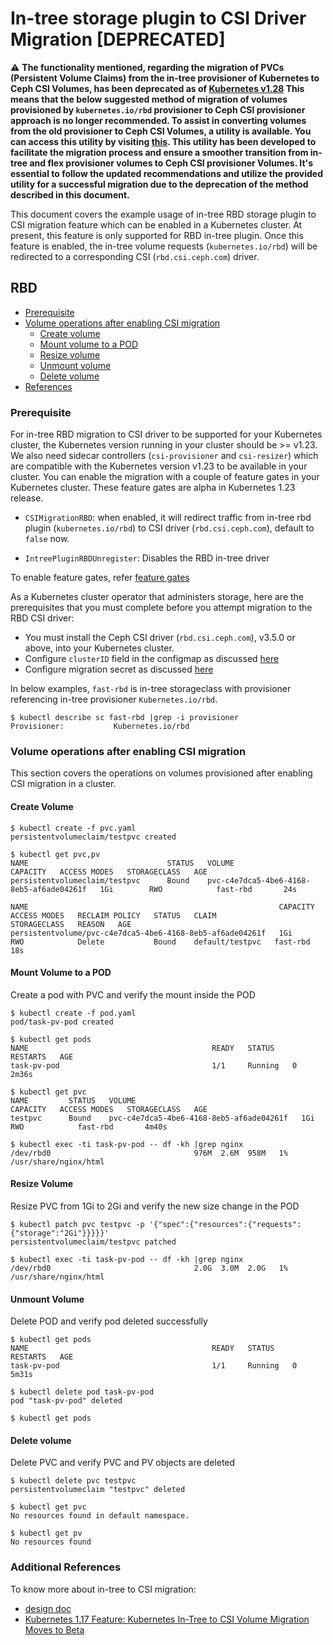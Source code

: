 # In-tree storage plugin to CSI Driver Migration  [DEPRECATED]

:warning: **The functionality mentioned, regarding the migration of
PVCs (Persistent Volume Claims) from the in-tree provisioner of Kubernetes to
Ceph CSI Volumes, has been deprecated as of
[Kubernetes v1.28](https://kubernetes.io/docs/concepts/storage/volumes/#rbd-csi-migration)
This means that the below suggested method of migration of volumes
provisioned by `kubernetes.io/rbd` provisioner to Ceph CSI provisioner
approach is no longer recommended. To assist in converting volumes from the
old provisioner to Ceph CSI Volumes, a utility is available. You can access
this utility by visiting
[this](https://github.com/ceph/persistent-volume-migrator). This utility has
been developed to facilitate the migration process and ensure a smoother
transition from in-tree and flex provisioner volumes to Ceph CSI provisioner
Volumes. It's essential to follow the updated recommendations and utilize
the provided utility for a successful migration due to the deprecation of
the method described in this document.**

This document covers the example usage of in-tree RBD storage plugin to CSI
migration feature which can be enabled in a Kubernetes cluster. At present, this
feature is only supported for RBD in-tree plugin. Once this feature is enabled,
the in-tree volume requests (`kubernetes.io/rbd`) will be redirected to a
corresponding CSI (`rbd.csi.ceph.com`) driver.

## RBD

- [Prerequisite](#prerequisite)
- [Volume operations after enabling CSI migration](#volume-operations-after-enabling-csi-migration)
   - [Create volume](#create-volume)
   - [Mount volume to a POD](#mount-volume-to-a-pod)
   - [Resize volume](#resize-volume)
   - [Unmount volume](#unmount-volume)
   - [Delete volume](#delete-volume)
- [References](#additional-references)

### Prerequisite

For in-tree RBD migration to CSI driver to be supported for your Kubernetes
cluster, the Kubernetes version running in your cluster should be >= v1.23. We
also need sidecar controllers (`csi-provisioner` and `csi-resizer`) which are
compatible with the Kubernetes version v1.23 to be available in your cluster.
You can enable the migration with a couple of feature gates in your Kubernetes
cluster. These feature gates are alpha in Kubernetes 1.23 release.

- `CSIMigrationRBD`: when enabled, it will redirect traffic from in-tree rbd
  plugin (`kubernetes.io/rbd`) to CSI driver (`rbd.csi.ceph.com`), default
  to `false` now.

- `IntreePluginRBDUnregister`: Disables the RBD in-tree driver

To enable feature gates, refer [feature gates](https://kubernetes.io/docs/reference/command-line-tools-reference/feature-gates/)

As a Kubernetes cluster operator that administers storage, here are the
prerequisites that you must complete before you attempt migration to the RBD CSI
driver:

- You must install the Ceph CSI driver (`rbd.csi.ceph.com`), v3.5.0 or above,
  into your Kubernetes cluster.
- Configure `clusterID` field in the configmap as
  discussed [here](https://github.com/ceph/ceph-csi/blob/devel/docs/design/proposals/intree-migrate.md#clusterid-field-in-the-migration-request)
- Configure migration secret as
  discussed [here](https://github.com/ceph/ceph-csi/blob/devel/docs/design/proposals/intree-migrate.md#migration-secret-for-csi-operations)

In below examples, `fast-rbd` is in-tree storageclass with provisioner
referencing in-tree provisioner `Kubernetes.io/rbd`.

```console
$ kubectl describe sc fast-rbd |grep -i provisioner
Provisioner:           Kubernetes.io/rbd
```

### Volume operations after enabling CSI migration

This section covers the operations on volumes provisioned after enabling CSI
migration in a cluster.

#### Create Volume

``` console
$ kubectl create -f pvc.yaml
persistentvolumeclaim/testpvc created

$ kubectl get pvc,pv
NAME                               STATUS   VOLUME                                     CAPACITY   ACCESS MODES   STORAGECLASS   AGE
persistentvolumeclaim/testpvc      Bound    pvc-c4e7dca5-4be6-4168-8eb5-af6ade04261f   1Gi        RWO            fast-rbd       24s

NAME                                                        CAPACITY   ACCESS MODES   RECLAIM POLICY   STATUS   CLAIM             STORAGECLASS   REASON   AGE
persistentvolume/pvc-c4e7dca5-4be6-4168-8eb5-af6ade04261f   1Gi        RWO            Delete           Bound    default/testpvc   fast-rbd                18s
```

#### Mount Volume to a POD

Create a pod with PVC and verify the mount inside the POD

```console
$ kubectl create -f pod.yaml
pod/task-pv-pod created

$ kubectl get pods
NAME                                         READY   STATUS    RESTARTS   AGE
task-pv-pod                                  1/1     Running   0          2m36s

$ kubectl get pvc
NAME         STATUS   VOLUME                                     CAPACITY   ACCESS MODES   STORAGECLASS   AGE
testpvc      Bound    pvc-c4e7dca5-4be6-4168-8eb5-af6ade04261f   1Gi        RWO            fast-rbd       4m40s

$ kubectl exec -ti task-pv-pod -- df -kh |grep nginx
/dev/rbd0                                976M  2.6M  958M   1% /usr/share/nginx/html
```

#### Resize Volume

Resize PVC from 1Gi to 2Gi and verify the new size change in the POD

```console
$ kubectl patch pvc testpvc -p '{"spec":{"resources":{"requests":{"storage":"2Gi"}}}}}'
persistentvolumeclaim/testpvc patched

$ kubectl exec -ti task-pv-pod -- df -kh |grep nginx
/dev/rbd0                                2.0G  3.0M  2.0G   1% /usr/share/nginx/html
```

#### Unmount Volume

Delete POD and verify pod deleted successfully

```console
$ kubectl get pods
NAME                                         READY   STATUS    RESTARTS   AGE
task-pv-pod                                  1/1     Running   0          5m31s

$ kubectl delete pod task-pv-pod
pod "task-pv-pod" deleted

$ kubectl get pods
```

#### Delete volume

Delete PVC and verify PVC and PV objects are deleted

```console
$ kubectl delete pvc testpvc
persistentvolumeclaim "testpvc" deleted

$ kubectl get pvc
No resources found in default namespace.

$ kubectl get pv
No resources found
```

### Additional References

To know more about in-tree to CSI migration:

- [design doc](./design/proposals/intree-migrate.md)
- [Kubernetes 1.17 Feature: Kubernetes In-Tree to CSI Volume Migration Moves to Beta](https://Kubernetes.io/blog/2019/12/09/Kubernetes-1-17-feature-csi-migration-beta/)
